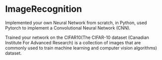 # ImageRecognition

Implemented your own Neural Network from scratch, in Python, used Pytorch to implement a Convolutional Neural Network (CNN). 

Trained your network on the CIFAR10(The CIFAR-10 dataset (Canadian Institute For Advanced Research) is a collection of images that are commonly used to train machine learning and computer vision algorithms) dataset.
